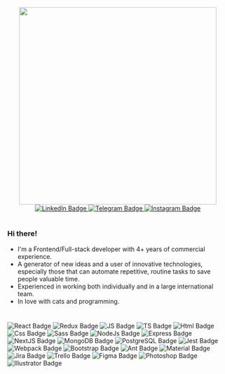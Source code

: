 <div id="header" align="center">
  <img src="https://media.giphy.com/media/v1.Y2lkPTc5MGI3NjExam9lZXhxbW5mNHh2ejQ3cm1lMm4zdmhrNHpkdHBzMDJpeTc1cXM2cCZlcD12MV9pbnRlcm5hbF9naWZfYnlfaWQmY3Q9Zw/L1R1tvI9svkIWwpVYr/giphy.gif" width="450"/>
</div>

<div id="badges" align="center">
  <a href="https://www.linkedin.com/in/anastasiya-karpenka/" target="_blank">
    <img src="https://img.shields.io/badge/LinkedIn-0077B5?style=for-the-badge&logo=linkedin&logoColor=white" alt="LinkedIn Badge"/>
  </a>
  <a href="http://t.me/nastya_karpenka" target="_blank">
    <img src="https://img.shields.io/badge/Telegram-2CA5E0?style=for-the-badge&logo=telegram&logoColor=white" alt="Telegram Badge"/>
  </a>
  <a href="https://www.instagram.com/stasy.karpenka/" target="_blank">
    <img src="https://img.shields.io/badge/Instagram-E4405F?style=for-the-badge&logo=instagram&logoColor=white" alt="Instagram Badge"/>
  </a>
</div>

# 
### Hi there!

* I'm a Frontend/Full-stack developer with 4+ years of commercial experience. 
* A generator of new ideas and a user of innovative technologies, especially those that can automate repetitive, routine tasks to save people valuable time.
* Experienced in working both individually and in a large international team.
* In love with cats and programming.
#
 
<div id="badges">
  <img src="https://img.shields.io/badge/React-20232A?style=for-the-badge&logo=react&logoColor=61DAFB" alt="React Badge"/>
  <img src="https://img.shields.io/badge/Redux-593D88?style=for-the-badge&logo=redux&logoColor=white" alt="Redux Badge"/>
  <img src="https://img.shields.io/badge/JavaScript-323330?style=for-the-badge&logo=javascript&logoColor=F7DF1E" alt="JS Badge"/>
  <img src="https://img.shields.io/badge/TypeScript-007ACC?style=for-the-badge&logo=typescript&logoColor=white" alt="TS Badge"/>
  <img src="https://img.shields.io/badge/HTML5-E34F26?style=for-the-badge&logo=html5&logoColor=white" alt="Html Badge"/>
  <img src="https://img.shields.io/badge/CSS3-1572B6?style=for-the-badge&logo=css3&logoColor=white" alt="Css Badge"/>
  <img src="https://img.shields.io/badge/Sass-CC6699?style=for-the-badge&logo=sass&logoColor=white" alt="Sass Badge"/>
  <img src="https://img.shields.io/badge/Node%20js-339933?style=for-the-badge&logo=nodedotjs&logoColor=white" alt="NodeJs Badge"/>
  <img src="https://img.shields.io/badge/Express%20js-000000?style=for-the-badge&logo=express&logoColor=white" alt="Express Badge"/>
  <img src="https://img.shields.io/badge/next%20js-000000?style=for-the-badge&logo=nextdotjs&logoColor=white" alt="NextJS Badge"/>
  <img src="https://img.shields.io/badge/MongoDB-4EA94B?style=for-the-badge&logo=mongodb&logoColor=white" alt="MongoDB Badge"/>
  <img src="https://img.shields.io/badge/PostgreSQL-316192?style=for-the-badge&logo=postgresql&logoColor=white" alt="PostgreSQL Badge"/>
  <img src="https://img.shields.io/badge/Jest-C21325?style=for-the-badge&logo=jest&logoColor=white" alt="Jest Badge"/>
  <img src="https://img.shields.io/badge/Webpack-8DD6F9?style=for-the-badge&logo=Webpack&logoColor=white" alt="Webpack Badge"/>
    <img src="https://img.shields.io/badge/Bootstrap-563D7C?style=for-the-badge&logo=bootstrap&logoColor=white" alt="Bootstrap Badge"/>
  <img src="https://img.shields.io/badge/Ant%20Design-1890FF?style=for-the-badge&logo=antdesign&logoColor=white" alt="Ant Badge"/>
  <img src="https://img.shields.io/badge/Material%20UI-007FFF?style=for-the-badge&logo=mui&logoColor=white" alt="Material Badge"/>
  <img src="https://img.shields.io/badge/Jira-0052CC?style=for-the-badge&logo=Jira&logoColor=white" alt="Jira Badge"/>
  <img src="https://img.shields.io/badge/Trello-0052CC?style=for-the-badge&logo=trello&logoColor=white" alt="Trello Badge"/>
  <img src="https://img.shields.io/badge/Figma-F24E1E?style=for-the-badge&logo=figma&logoColor=white" alt="Figma Badge"/>
  <img src="https://img.shields.io/badge/Adobe%20Photoshop-31A8FF?style=for-the-badge&logo=Adobe%20Photoshop&logoColor=black" alt="Photoshop Badge"/>
  <img src="https://img.shields.io/badge/Adobe%20Illustrator-FF9A00?style=for-the-badge&logo=adobe%20illustrator&logoColor=white" alt="Illustrator Badge"/>
</div>


